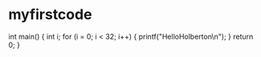 # myfirstcode
int main()
{
  int i;
  for (i = 0; i < 32; i++)
  {
    printf("HelloHolberton\n");
  }
  return 0;
}

